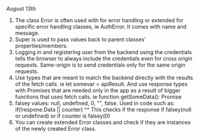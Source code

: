 *August 13th*
1. The class Error is often used with for error handling or extended for specific error handling classes, ie AuthError. It comes with name and message.
2. Super is used to pass values back to parent classes' properties/members. 
3. Logging in and registering user from the backend using the credentials tells the browser to always include the credentials even for cross origin requests. Same-origin is to send credentials only for the same origin requests.
4. Use types that are meant to match the backend directly with the results of the fetch calls. ie let somevar = apiResult<SomeObject>. And use response types with Promises that are needed only in the app as a result of bigger functions that uses fetch calls. ie function getSomeData(): Promise<SomeTypeSuccess>
5. falsey values: null, undefined, 0, "", false. 
    Used in code such as: 
    if(!respone.Data || counter)
    ^^ This checks if the response if falsey(null or undefined) or if counter is falsey(0)
6. You can create extended Error classes and check if they are instances of the newly created Error class.